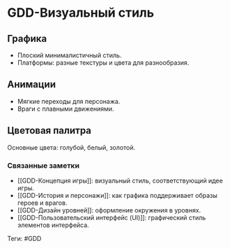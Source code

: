 # GDD-Визуальный стиль

## Графика
- Плоский минималистичный стиль.
- Платформы: разные текстуры и цвета для разнообразия.

## Анимации
- Мягкие переходы для персонажа.
- Враги с плавными движениями.

## Цветовая палитра
Основные цвета: голубой, белый, золотой.

### Связанные заметки
- [[GDD-Концепция игры]]: визуальный стиль, соответствующий идее игры.
- [[GDD-История и персонажи]]: как графика поддерживает образы героев и врагов.
- [[GDD-Дизайн уровней]]: оформление окружения в уровнях.
- [[GDD-Пользовательский интерфейс (UI)]]: графический стиль элементов интерфейса.

Теги: #GDD